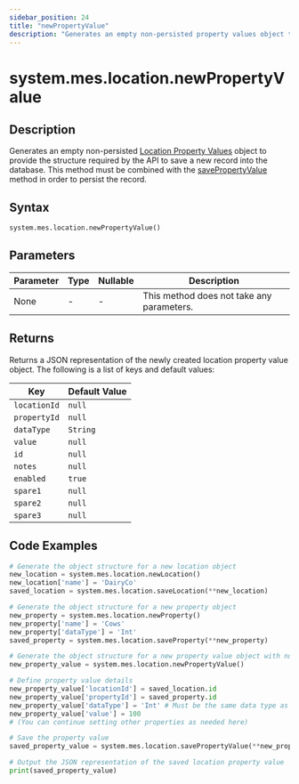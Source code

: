 ```yaml
---
sidebar_position: 24
title: "newPropertyValue"
description: "Generates an empty non-persisted property values object to provide the structure to save a new record into the database."
---
```


# system.mes.location.newPropertyValue

## Description

Generates an empty non-persisted [Location Property Values](../../data-model/location-model/location-property-value) object to provide the structure required by the API
to save a new record into the database. This method must be combined with the [savePropertyValue](./save-property-value) method in order to persist the record.

## Syntax

```python
system.mes.location.newPropertyValue()
```

## Parameters

| Parameter | Type | Nullable | Description                               |
|-----------|------|----------|-------------------------------------------|
| None      | -    | -        | This method does not take any parameters. |

## Returns

Returns a JSON representation of the newly created location property value object. The following is a list of keys and default values:

| Key          | Default Value |
| ------------ | ------------- |
| `locationId` | `null`        |
| `propertyId` | `null`        |
| `dataType`   | `String`      |
| `value`      | `null`        |
| `id`         | `null`        |
| `notes`      | `null`        |
| `enabled`    | `true`        |
| `spare1`     | `null`        |
| `spare2`     | `null`        |
| `spare3`     | `null`        |

## Code Examples

```python
# Generate the object structure for a new location object
new_location = system.mes.location.newLocation()
new_location['name'] = 'DairyCo'
saved_location = system.mes.location.saveLocation(**new_location)

# Generate the object structure for a new property object
new_property = system.mes.location.newProperty()
new_property['name'] = 'Cows'
new_property['dataType'] = 'Int'
saved_property = system.mes.location.saveProperty(**new_property)

# Generate the object structure for a new property value object with no initial arguments
new_property_value = system.mes.location.newPropertyValue()

# Define property value details
new_property_value['locationId'] = saved_location.id
new_property_value['propertyId'] = saved_property.id
new_property_value['dataType'] = 'Int' # Must be the same data type as the property
new_property_value['value'] = 100
# (You can continue setting other properties as needed here)

# Save the property value
saved_property_value = system.mes.location.savePropertyValue(**new_property_value)

# Output the JSON representation of the saved location property value
print(saved_property_value)
```
